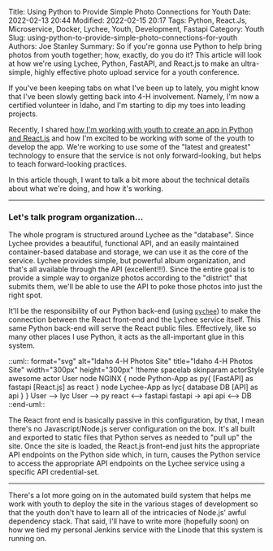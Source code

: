 Title: Using Python to Provide Simple Photo Connections for Youth
Date: 2022-02-13 20:44
Modified: 2022-02-15 20:17
Tags: Python, React.Js, Microservice, Docker, Lychee, Youth, Development, Fastapi
Category: Youth
Slug: using-python-to-provide-simple-photo-connections-for-youth
Authors: Joe Stanley
Summary: So if you're gonna use Python to help bring photos from youth together; how, exactly, do you do it? This article will look at how we're using Lychee, Python, FastAPI, and React.js to make an ultra-simple, highly effective photo upload service for a youth conference.

If you've been keeping tabs on what I've been up to lately, you might know that I've been slowly getting back into 4-H
involvement. Namely, I'm now a certified volunteer in Idaho, and I'm starting to dip my toes into leading projects.

Recently, I shared [how I'm working with youth to create an app in Python and React.js](/reactjs-python-pictures-and-4h.html)
and how I'm excited to be working *with* some of the youth to develop the app. We're working to use some of the "latest and
greatest" technology to ensure that the service is not only forward-looking, but helps to teach forward-looking practices.

In this article though, I want to talk a bit more about the technical details about what we're doing, and how it's working.

---

### Let's talk program organization...

The whole program is structured around Lychee as the "database". Since Lychee provides a beautiful, functional API,
and an easily maintained container-based database and storage, we can use it as the core of the service. Lychee
provides simple, but powerful album organization, and that's all available through the API (excellent!!!). Since
the entire goal is to provide a simple way to organize photos according to the "district" that submits them, we'll
be able to use the API to poke those photos into just the right spot.

It'll be the responsibility of our Python back-end (using [`pychee`](https://pypi.org/project/pychee/)) to make the
connection between the React front-end and the Lychee service itself. This same Python back-end will serve the
React public files. Effectively, like so many other places I use Python, it acts as the all-important glue in this
system.

::uml:: format="svg" alt="Idaho 4-H Photos Site" title="Idaho 4-H Photos Site" width="300px" height="300px"
   !theme spacelab
    skinparam actorStyle awesome
    actor User
    node NGINX {
        node Python-App as py{
            [FastAPI] as fastapi
            [React.js] as react
        }
        node Lychee-App as lyc{
            database DB
            [API] as api
        }
    }
    User --> lyc
    User --> py
    react <--> fastapi
    fastapi -> api
    api <--> DB
::end-uml::

The React front end is basically passive in this configuration, by that, I mean there's no Javascript/Node.js
server configuration on the box. It's all built and exported to static files that Python serves as needed to
"pull up" the site. Once the site is loaded, the React.js front-end just hits the appropriate API endpoints on
the Python side which, in turn, causes the Python service to access the appropriate API endpoints on the Lychee
service using a specific API credential-set.

----

There's a lot more going on in the automated build system that helps me work with youth to deploy the site in
the various stages of development so that the youth don't have to learn all of the intricacies of Node.js'
awful dependency stack. That said, I'll have to write more (hopefully soon) on how we tied my personal Jenkins
service with the Linode that this system is running on.
